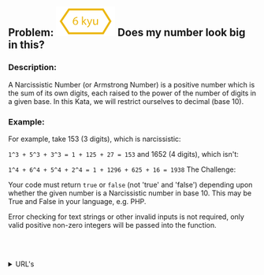 ## Problem: ![6 kyu](https://github.com/rudy-rojas/codewars-challenges/blob/main/images/kyu/6.svg) Does my number look big in this?

### Description:
A Narcissistic Number (or Armstrong Number) is a positive number which is the sum of its own digits, each raised to the power of the number of digits in a given base. In this Kata, we will restrict ourselves to decimal (base 10).

### Example:
For example, take 153 (3 digits), which is narcissistic:

`1^3 + 5^3 + 3^3 = 1 + 125 + 27 = 153`
and 1652 (4 digits), which isn't:

`1^4 + 6^4 + 5^4 + 2^4 = 1 + 1296 + 625 + 16 = 1938`
The Challenge:

Your code must return `true` or `false` (not 'true' and 'false') depending upon whether the given number is a Narcissistic number in base 10. This may be True and False in your language, e.g. PHP.

Error checking for text strings or other invalid inputs is not required, only valid positive non-zero integers will be passed into the function.

<br /><br />

<details>
  <summary>URL's</summary>
    <ol>
      <li>
        <a href="https://www.codewars.com/kata/5287e858c6b5a9678200083c/train/javascript">Problem statement</a>
      </li>
      <li>
        <a href="https://www.codewars.com/kata/5287e858c6b5a9678200083c/solutions">Other Solutions</a>
      </li>
    </ol>
</details>




